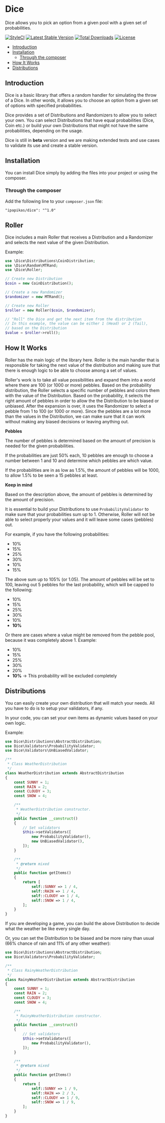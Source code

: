 # Dice

Dice allows you to pick an option from a given pool with a given set of probabilities.

[![StyleCI](https://styleci.io/repos/96127861/shield?branch=1.0)](https://styleci.io/repos/96127861)
[![Latest Stable Version](https://poser.pugx.org/ipapikas/dice/v/stable?format=flat-square)](https://packagist.org/packages/ipapikas/dice)
[![Total Downloads](https://poser.pugx.org/ipapikas/dice/downloads?format=flat-square)](https://packagist.org/packages/ipapikas/dice)
[![License](https://poser.pugx.org/ipapikas/dice/license?format=flat-square)](https://packagist.org/packages/ipapikas/dice)

- [Introduction](#introduction)
- [Installation](#installation)
  - [Through the composer](#through-the-composer)
- [How It Works](#how-it-works)
- [Distributions](#distributions)

## Introduction

Dice is a basic library that offers a random handler for simulating the throw of a Dice.
In other words, it allows you to choose an option from a given set of options with specified probabilities.

Dice provides a set of Distributions and Randomizers to allow you to select your own.
You can select Distributions that have equal probabilities (Dice, Coin etc.) or build your own Distributions
that might not have the same probabilities, depending on the usage.

Dice is still in **beta** version and we are making extended tests and use cases to validate its use and create a stable version. 

## Installation

You can install Dice simply by adding the files into your project or using the composer.

### Through the composer

Add the following line to your `composer.json` file:

```
"ipapikas/dice": "^1.0"
```

## Roller

Dice includes a main Roller that receives a Distribution and a Randomizer and selects the next value of the given Distribution.

Example:
```php
use \Dice\Distributions\CoinDistribution;
use \Dice\Random\MTRand;
use \Dice\Roller;

// Create new Distribution
$coin = new CoinDistribution();

// Create a new Randomizer
$randomizer = new MTRand();

// Create new Roller
$roller = new Roller($coin, $randomizer);

// "Roll" the Dice and get the next item from the distribution
// In this example, the value can be either 1 (Head) or 2 (Tail),
// based on the Distribution
$value = $roller->roll();
```

## How It Works

Roller has the main logic of the library here.
Roller is the main handler that is responsible for taking the next value of the distribution and making
sure that there is enough logic to be able to choose among a set of values.

Roller's work is to take all value possibilities and expand them into a world where there are 100 (or 1000 or more) pebbles.
Based on the probability distribution, the Roller selects a specific number of pebbles and colors them with the value of the Distribution.
Based on the probability, it selects the right amount of pebbles in order to allow the the Distribution to be biased or unbiased.
After the expansion is over, it uses the Randomizer to select a pebble from 1 to 100 (or 1000 or more).
Since the pebbles are a lot more than the values in the Distribution, we can make sure that it can work without making any biased decisions
or leaving anything out.

**Pebbles**

The number of pebbles is determined based on the amount of precision is needed for the given probabilities.

If the probabilities are just 50% each, 10 pebbles are enough to choose a number between 1 and 10 and determine
which pebbles are which value.

If the probabilities are in as low as 1.5%, the amount of pebbles will be 1000, to allow 1.5% to be seen a 15 pebbles at least. 

**Keep in mind**

Based on the description above, the amount of pebbles is determined by the amount of precision.

It is essential to build your Distributions to use `ProbabilityValidator` to make sure that your probabilities sum up to 1.
Otherwise, Roller will not be able to select properly your values and it will leave some cases (pebbles) out.

For example, if you have the following probabilities:
* 10%
* 15%
* 25%
* 30%
* 10%
* 15%

The above sum up to 105% (or 1.05). The amount of pebbles will be set to 100, leaving out 5 pebbles for the last probability,
which will be capped to the following: 
* 10%
* 15%
* 25%
* 30%
* 10%
* **10%**

Or there are cases where a value might be removed from the pebble pool, because it was completely above 1.
Example: 
* 10%
* 15%
* 25%
* 30%
* 20%
* **10%** -> This probability will be excluded completely

## Distributions

You can easily create your own distribution that will match your needs.
All you have to do is to setup your validators, if any.

In your code, you can set your own items as dynamic values based on your own logic.

Example:
```php
use Dice\Distributions\AbstractDistribution;
use Dice\Validators\ProbabilityValidator;
use Dice\Validators\UnBiasedValidator;

/**
 * Class WeatherDistribution
 */
class WeatherDistribution extends AbstractDistribution
{
    const SUNNY = 1;
    const RAIN = 2;
    const CLOUDY = 3;
    const SNOW = 4;

    /**
     * WeatherDistribution constructor.
     */
    public function __construct()
    {
        // Set validators
        $this->setValidators([
            new ProbabilityValidator(),
            new UnBiasedValidator(),
        ]);
    }

    /**
     * @return mixed
     */
    public function getItems()
    {
        return [
            self::SUNNY => 1 / 4,
            self::RAIN => 1 / 4,
            self::CLOUDY => 1 / 4,
            self::SNOW => 1 / 4,
        ];
    }
}
```

If you are developing a game, you can build the above Distribution to decide
what the weather be like every single day.

Or, you can set the Distribution to be biased and be more rainy than usual
(66% chance of rain and 11% of any other weather):
```php
use Dice\Distributions\AbstractDistribution;
use Dice\Validators\ProbabilityValidator;

/**
 * Class RainyWeatherDistribution
 */
class RainyWeatherDistribution extends AbstractDistribution
{
    const SUNNY = 1;
    const RAIN = 2;
    const CLOUDY = 3;
    const SNOW = 4;

    /**
     * RainyWeatherDistribution constructor.
     */
    public function __construct()
    {
        // Set validators
        $this->setValidators([
            new ProbabilityValidator(),
        ]);
    }

    /**
     * @return mixed
     */
    public function getItems()
    {
        return [
            self::SUNNY => 1 / 9,
            self::RAIN => 2 / 3,
            self::CLOUDY => 1 / 9,
            self::SNOW => 1 / 9,
        ];
    }
}
```
